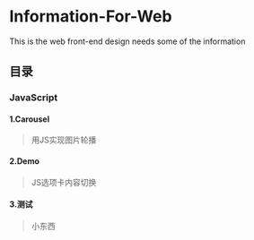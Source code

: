 # Information-For-Web
 This is the web front-end design needs some of the information
## 目录
### JavaScript
#### 1.Carousel
> 用JS实现图片轮播
#### 2.Demo
> JS选项卡内容切换
#### 3.测试
> 小东西
